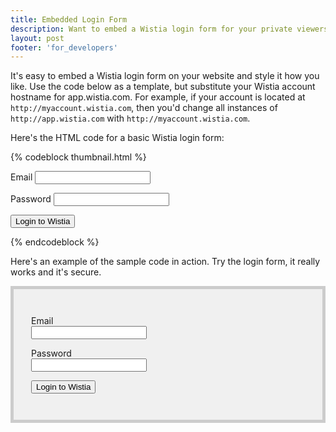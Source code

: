 ```yaml
---
title: Embedded Login Form
description: Want to embed a Wistia login form for your private viewers? Here's how!
layout: post
footer: 'for_developers'
---
```


It's easy to embed a Wistia login form on your website and style it how you 
like. Use the code below as a template, but substitute your Wistia account 
hostname for app.wistia.com. For example, if your account is located at 
`http://myaccount.wistia.com`, then you'd change all instances of 
`http://app.wistia.com` with `http://myaccount.wistia.com`.


Here's the HTML code for a basic Wistia login form:

{% codeblock thumbnail.html %}
<form action="https://app.wistia.com/sessions" method="post"> 
  <p> 
    <label for='session_login'>Email</label> 
    <input id="session_login" name="session[login]" type="text" /> 
  </p> 
  <p> 
    <label for='session_password'>Password</label> 
    <input id="session_password" name="session[password]" type="password" />
  </p> 
  <p> 
    <button type='submit'>Login to Wistia</button> 
  </p>
</form>
{% endcodeblock %}


Here's an example of the sample code in action. Try the login form, it really works and it's secure.

<div style="padding:2em;background:#f0f0f0;border:5px solid #ccc;">
<form action="https://app.wistia.com/sessions" method="post"> 
    <p> 
    <label for='session_login'>Email</label> 
    <br/>
    <input id="session_login" name="session[login]" type="text" /> 
    </p> 
    <p> 
    <label for='session_password'>Password</label> 
    <br/>
    <input id="session_password" name="session[password]" type="password" />
    </p> 
    <p> 
    <button type='submit'>Login to Wistia</button> 
    </p>
</form>
</div>

